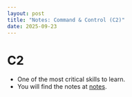 ```yaml
---
layout: post
title: "Notes: Command & Control (C2)"
date: 2025-09-23
---
```


# C2
- One of the most critical skills to learn. 
- You will find the notes at <a href="/notes">notes</a>.